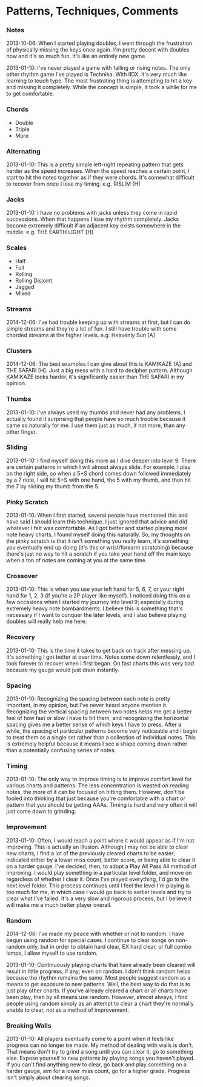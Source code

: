 # Patterns, Techniques, Comments


### Notes

2013-10-06: When I started playing doubles, I went through the frustration of physically missing the keys once again.  I'm pretty decent with doubles now and it's so much fun.  It's like an entirely new game.

2013-01-10: I've never played a game with falling or rising notes.  The only other rhythm game I've played is Technika.  With IIDX, it's very much like learning to touch type.  The most frustrating thing is attempting to hit a key and missing it completely.  While the concept is simple, it took a while for me to get comfortable.


### Chords

* Double
* Triple
* More


### Alternating

2013-01-10: This is a pretty simple left-right repeating pattern that gets harder as the speed increases.  When the speed reaches a certain point, I start to hit the notes together as if they were chords.  It's somewhat difficult to recover from once I lose my timing.  e.g. RISLIM [H]


### Jacks

2013-01-10: I have no problems with jacks unless they come in rapid successions.  When that happens I lose my rhythm completely.  Jacks become extremely difficult if an adjacent key exists somewhere in the middle.  e.g. THE EARTH LIGHT [H]


### Scales

* Half
* Full
* Rolling
* Rolling Disjoint
* Jagged
* Mixed


### Streams

2014-12-06: I've had trouble keeping up with streams at first, but I can do simple streams and they're a lot of fun.  I still have trouble with some chorded streams at the higher levels.  e.g. Heavenly Sun [A]


### Clusters

2014-12-06: The best examples I can give about this is KAMIKAZE [A] and THE SAFARI [H].  Just a big mess with a hard to decipher pattern.  Although KAMIKAZE looks harder, it's significantly easier than THE SAFARI in my opinion.


### Thumbs

2013-01-10: I've always used my thumbs and never had any problems.  I actually found it surprising that people have so much trouble because it came so naturally for me.  I use them just as much, if not more, than any other finger.


### Sliding

2013-01-10: I find myself doing this more as I dive deeper into level 9.  There are certain patterns in which I will almost always slide.  For example, I play on the right side, so when a 5+S chord comes down followed immediately by a 7 note, I will hit 5+S with one hand, the 5 with my thumb, and then hit the 7 by sliding my thumb from the 5.


### Pinky Scratch

2013-01-10: When I first started, several people have mentioned this and have said I should learn this technique.  I just ignored that advice and did whatever I felt was comfortable.  As I got better and started playing more note heavy charts, I found myself doing this naturally.  So, my thoughts on the pinky scratch is that it isn't something you really learn, it's something you eventually end up doing (it's this or wrist/forearm scratching) because there's just no way to hit a scratch if you take your hand off the main keys when a ton of notes are coming at you at the same time.


### Crossover

2013-01-10: This is when you use your left hand for 5, 6, 7, or your right hand for 1, 2, 3 (if you're a 2P player like myself).  I noticed doing this on a few occasions when I started my journey into level 9; especially during extremely heavy note bombardments.  I believe this is something that's necessary if I want to conquer the later levels, and I also believe playing doubles will really help me here.


### Recovery

2013-01-10: This is the time it takes to get back on track after messing up.  It's something I got better at over time.  Notes come down relentlessly, and I took forever to recover when I first began.  On fast charts this was very bad because my gauge would just drain instantly.


### Spacing

2013-01-10: Recognizing the spacing between each note is pretty important, in my opinion, but I've never heard anyone mention it.  Recognizing the vertical spacing between two notes helps me get a better feel of how fast or slow I have to hit them, and recognizing the horizontal spacing gives me a better sense of which keys I have to press.  After a while, the spacing of particular patterns become very noticeable and I begin to treat them as a single set rather than a collection of individual notes.  This is extremely helpful because it means I see a shape coming down rather than a potentially confusing series of notes.


### Timing

2013-01-10: The only way to improve timing is to improve comfort level for various charts and patterns.  The less concentration is wasted on reading notes, the more of it can be focused on hitting them.  However, don't be fooled into thinking that just because you're comfortable with a chart or pattern that you should be getting AAAs.  Timing is hard and very often it will just come down to grinding.


### Improvement

2013-01-10: Often, I would reach a point where it would appear as if I'm not improving.  This is actually an illusion.  Although I may not be able to clear new charts, I find a lot of the previously cleared charts to be easier; indicated either by a lower miss count, better score, or being able to clear it on a harder gauge.  I've decided, then, to adopt a Play All Pass All method of improving.  I would play something in a particular level folder, and move on regardless of whether I clear it.  Once I've played everything, I'd go to the next level folder.  This process continues until I feel the level I'm playing is too much for me, in which case I would go back to earlier levels and try to clear what I've failed.  It's a very slow and rigorous process, but I believe it will make me a much better player overall.


### Random

2014-12-06: I've made my peace with whether or not to random.  I have begun using random for special cases.  I continue to clear songs on non-random only, but in order to obtain hard clear, EX hard clear, or full combo lamps, I allow myself to use random.

2013-01-10: Continuously playing charts that have already been cleared will result in little progress, if any; even on random.  I don't think random helps because the rhythm remains the same.  Most people suggest random as a means to get exposure to new patterns.  Well, the best way to do that is to just play other charts.  If you've already cleared a chart or all charts have been play, then by all means use random.  However, almost always, I find people using random simply as an attempt to clear a chart they're normally unable to clear, not as a method of improvement.


### Breaking Walls

2013-01-10: All players eventually come to a point when it feels like progress can no longer be made.  My method of dealing with walls is don't.  That means don't try to grind a song until you can clear it, go to something else.  Expose yourself to new patterns by playing songs you haven't played.  If you can't find anything new to clear, go back and play something on a harder gauge, aim for a lower miss count, go for a higher grade.  Progress isn't simply about clearing songs.
